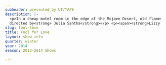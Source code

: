 ```yaml
---
subheader: presented by UT/TAPS
description: |-
  <p>In a cheap motel room in the edge of the Mojave Desert, old flames May and Eddie struggle to quit their love affair. TAPS lecturer David New plays the Old Man, who may or may not even exist. Together they search for the difference between what is truth and what is remembered.</p><p>by <strong>Sam Shepard</strong><br/>
  directed by<strong> Julia Santha</strong></p> <p><span><strong>Lizzy Lewis</strong> (May) is a fourth-year in the College. She is a Comparative Literature major, studying music and French. Previous UT/TAPS credits include <a href="/shows/house-yes"><em>The House of Yes</em></a> (Jackie-O), <a href="/shows/hedda-gabler"><em>Hedda Gabler</em></a> (Thea), <em>The Credeaux Canvas</em> (Tess),<em> Into the Woods</em> (Cinderella), and <em>Much Ado About Nothing</em> (Hero).</span></p> <p><span><strong>Jeremy Rodriguez</strong> (Eddie) is a second-year in the College.</span></p><p><strong>Sam Blobaum</strong> (Martin) is a fourth-year in the College.</p><p><span></span></p><p><span><strong>David New</strong> (The Old Man) is a lecturer in the Theater and Performance Studies Department here at U of C. He graduated from The Goodman School of Drama/DePaul University with a BFA in acting. Since then he has worked in Chicago and regionally as an actor, director, arts educator, and administrator. He has acted in over 70 productions including productions at Steppenwolf Theatre Company, Court Theatre, Goodman Theatre, Northlight, Marriott Lincolnshire, Chicago Shakespeare Theater, Victory Gardens, and Writer’s Theatre of Chicago. Regionally, he has appeared in productions at the Ontario Stratford Festival, Actor’s Theatre of Louisville, Huntington Theatre, Madison Repertory Theatre, New Jersey Shakespeare Festival, and Peninsula Players. Broadway and National Tour: Thou Shalt Not, and Scrooge (National Tour). Television:<em> Law &amp; Order SVU</em>, <em>All My Children</em>, <em>Walker, Texas Ranger</em>, and the NBC mini-series<em> A Will of Their Own</em>. He was associate artistic director at Steppenwolf Theatre Company from 2004-2009.</span></p> <p><span><span><strong><span class="il">Julia</span> <span class="il">Santha</span></strong> (Director) is a second-year student at the College, double-majoring in Theater and Performance Studies and Law, Letters and Society. Within UT, <span class="il">Julia</span> has directed a workshop of Act I of David Mamet's <em>Boston Marriage</em>, assistant directed Kenneth Lonergan's <em>This Is Our Youth</em>, assistant set designed for <em>Henry VI</em>,and assistant props designed for <a href="/shows/hamletmachine"><em>The Hamletmachine</em></a>. <em>Fool for Love</em> is the first mainstage show that she has directed. <span class="il">Julia</span> is so grateful for this opportunity and for everyone who has made it possible.</span></span></p> <p><span><span><strong>Bobby Huggins</strong> (Stage Manager) is a fourth-year Math major. After graduation, he intends to pursue stage management and design in Chicago. Bobby is a proud company member with First Floor Theater, and is grateful to have additionally worked with The Inconvenience, The New Colony, and Abraham Werewolf, Redmoon, and Circle Theatre. He is happy to be a part of <em>Fool for Love</em>, and hopes you enjoy this beautiful show.</span></span></p> <p><span><span><strong>Josie Glore</strong> (Production Manager) is a fourth-year in the College and is double majoring in Cinema and Media Studies and English. She has been working on UT shows since her first year in a variety of capacities. Her previous credits as a Production Manager include the Spring 2012 Workshops, <em>The Merchant of Venice</em>, and last quarter's <a href="/shows/you-it"><em>As You Like It</em></a>. She is excited and happy to be a part of this staff and hopes everyone enjoys the show!</span></span></p><p><span><span><strong>Victoria Grose</strong> (Costume Designer) is a second-year Biological Sciences major. Previously, she was the costume designer for<em> The Drowsy Chaperone</em> and costume design assistant for <em>B-Side Studio</em>, <em>Hotel Nepenthe</em> and <em>The Glass Menagerie</em>.</span></span></p><p><span><span><strong>David Goodman-Edberg</strong> (Lighting Designer) is a second-year TAPS major. He has designed lighting for a number of shows with UT, CES, and various dance groups on campus, most recently for the production of <a href="/shows/hamletmachine">The Hamletmachine</a> last quarter. He has also worked as a freelance designer and electrician around Chicago.</span></span></p><p><span><span><strong>Jenny Keroack</strong> (Props Designer) is a second-year Law, Letters and Society major.</span></span></p><p><span><span><strong>Sara Lu</strong> (Sound Designer) is a third-year majoring in Biology and Music. She has previously sound designed <em>Reefer Madness</em>, <em>This is Our Youth</em>, <em>The Credeaux Canvas</em>, <em>The Drowsy Chaperone</em>, <a href="/shows/hedda-gabler"><em>Hedda Gabler</em></a>, and assisted on <em>The Homecoming</em> and <em>An Actor Prepares</em>.</span></span></p><p><span><span><strong>Riley Kreger </strong>(Scenic Designer) is a TAPS major and has previously designed the set for three UT shows, <em>Reefer Madness: The Musical</em>,<em> The Glass Meenagerie</em>, and <a href="/shows/grey-gardens"><em>Grey Gardens</em></a>. He is a member of the Student Technical Staff, and has enjoyed working on many shows in a variety of roles.</span></span></p> <p><span><span><strong>Hilary Clifford</strong> (Dramaturg) is a fourth-year Religious Studies and Fundamentals: Issues and Texts double major. While this is her first show as a dramaturg, she has appeared in <em><a href="/shows/grey-gardens">Grey Gardens</a></em> (Little Edie) and <em>Proof</em> (Claire), and was the Assistant Props Master for <em><a href="/shows/house-yes">The House of Yes</a></em>. This January, she served as the text coach for Anna Deavere Smith's <em>On Grace</em> residency. She is the Chair of the University Theater Committee, and will forever be a proud member of the 25th Generation of Off-Off Campus.</span></span></p><p><strong>Joe Foust </strong><span>(Fight Choreographer) is an actor/director/playwright/</span><span>fight choreographer here in Chicago. His fights have been seen at the Goodman, Steppenwolf, Court, Chicago Shakespeare, Defiant Theater, American Blues, and many other companies around the world. He could probably take you in a fight, but would rather have cocktails with you.</span></p><p><span><span><strong>Lauren Eames</strong> (Master Electrician) is a first-year Religious Studies Major. For UT: <em><a href="/shows/hamletmachine">The Hamletmachine</a></em> (ALD). She has also designed lights for UChicago MAYA and been a designer and assistant stage manager/assistant production manager for Theater[24].</span></span></p><p><span><span><strong>Murphy Spence</strong> (Master Carpenter) is a second-year TAPS major in the college, and has previously worked with UT on <em>The Real Thing</em> (assistant lighting designer), <em>Henry VI</em> (assistant costumer), <em>reWILDing Genius</em> (assistant lighting designer), <em>The Drowsy Chaperone</em> (lighting designer), and <a href="/shows/you-it"><em>As You Like It</em></a> (lighting designer). In the TAPS department, she is a member of admin staff and tech staff. Outside of UT, she has worked with the Laura Twirls Foundation, as well as the Chicago Association of Black Storytellers.</span></span></p> <p><span><span><strong>Sophie Downes</strong> (Assistant Production Manager) is a first-year in the College. She was also the Assistant Production Manager for last quarter's<em> <a href="/shows/you-it">As You Like It</a></em>.</span></span></p><p><span><span><strong>Ijeoma Nwabudike</strong> (Assistant Costume Designer) is a first-year in the College. She is a Psychology major. This quarter, she will also be the assistant choreographer for <em>Godspell</em>.</span></span></p> <p><span><span><strong>Dhyana Taylor</strong> (Assistant Lighting Designer) is a first-year in the College and excited to be working on her second UT show. Last quarter, she worked as a lighting stagehand on <em><a href="/shows/hamletmachine">The Hamletmachine</a></em>.</span></span></p><p><span><span><strong>Maya Festinger </strong>(Assistant Sound Designer) is a third-year Romance Languages and Literatures major in the College. This is her first time participating in a UT production.</span></span></p><p><span><span><strong>Joey Houghton</strong> (Assistant Sound Designer) is a third-year Computer Science major. He has worked as an Assistant Lighting Designer on <em>The Credeaux Canvas</em> and Assistant Stage Manager for the workshop<em> The Doctor and Ariel in the Tempest</em>.</span></span></p> <p><span><span><strong>Kevin Freese</strong> (Tech Staff Liaison) is a second-year Math and Computer Science major. Previous UT credits include <em>The Credeaux Canvas</em>, <a href="/shows/hamletmachine"><em>The Hamletmachine</em></a>, and <em>The Drowsy Chaperone</em>.</span></span></p>
slug: fool-love
title: Fool for Love
layout: show-info
quarter: winter
year: 2014
season: 2013-2014 Shows

---
```

